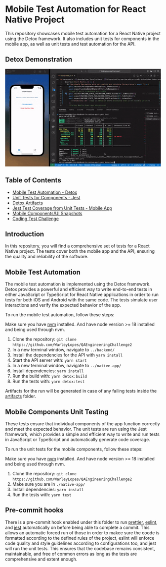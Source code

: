 # Mobile Test Automation for React Native Project

This repository showcases mobile test automation for a React Native project using the Detox framework. It also includes unit tests for components in the mobile app, as well as unit tests and test automation for the API.

## Detox Demonstration

![Detox Demonstration](./artifacts/detox-demo.gif)

## Table of Contents

- [Mobile Test Automation - Detox](./e2e/starter.test.js)
- [Unit Tests for Components - Jest](./components/__tests__/MachineScore.test.tsx)
- [Detox Artifacts](./artifacts/)
- [Jest Test Coverage from Unit Tests - Mobile App](./coverage/lcov-report/index.html)
- [Mobile Components/UI Snapshots](./components/__tests__/__snapshots__/)
- [Coding Test Challenge](https://github.com/BellSantCodingChallenge/QAEngineeringChallenge2?tab=readme-ov-file#bellsant-qa-engineer-coding-challenge)

## Introduction

In this repository, you will find a comprehensive set of tests for a React Native project. The tests cover both the mobile app and the API, ensuring the quality and reliability of the software.

## Mobile Test Automation

The mobile test automation is implemented using the Detox framework. Detox provides a powerful and efficient way to write end-to-end tests in either JavaScript or TypeScript for React Native applications in order to run tests for both iOS and Android with the same code. The tests simulate user interactions and verify the expected behavior of the app.

To run the mobile test automation, follow these steps:

Make sure you have [nvm](https://github.com/nvm-sh/nvm?tab=readme-ov-file#installing-and-updating) installed.
And have node version >= 18 installed and being used through nvm.

1. Clone the repository: `git clone https://github.com/WarleyLopes/QAEngineeringChallenge2`
2. In a new terminal window, navigate to `../backend/`
3. Install the dependencies for the API with `yarn install`
4. Start the API server with: `yarn start`
5. In a new terminal window, navigate to `../native-app/`
6. Install dependencies: `yarn install`
7. Run the build with: `yarn detox:build`
8. Run the tests with: `yarn detox:test`

Artifacts for the run will be generated in case of any failing tests inside the [artifacts](./artifacts/) folder.

## Mobile Components Unit Testing

These tests ensure that individual components of the app function correctly and meet the expected behavior. The unit tests are run using the Jest framework, which provides a simple and efficient way to write and run tests in JavaScript or TypeScript and automatically generate code coverage.

To run the unit tests for the mobile components, follow these steps:

Make sure you have [nvm](https://github.com/nvm-sh/nvm?tab=readme-ov-file#installing-and-updating) installed.
And have node version >= 18 installed and being used through nvm.

1. Clone the repository: `git clone https://github.com/WarleyLopes/QAEngineeringChallenge2`
2. Make sure you are in `./native-app/`
3. Install dependencies: `yarn install`
4. Run the tests with: `yarn test`

## Pre-commit hooks

There is a pre-commit hook enabled under this folder to run [prettier](https://prettier.io/), [eslint](https://eslint.org/), and [jest](https://jestjs.io/) automatically on before being able to complete a commit. This allows an automatic forced run of those in order to makee sure the coode is formatted according to the defined rules of the project, eslint will enforce code quality and style guidelines according to configurations too, and jest will run the unit tests. This ensures that the codebase remains consistent, maintainable, and free of common errors as long as the tests are comprehensive and extent enough.
